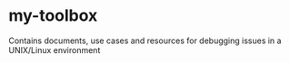 # my-toolbox
Contains documents, use cases and resources for debugging issues in a UNIX/Linux environment
